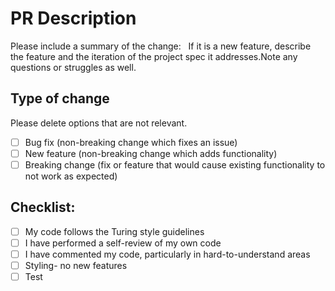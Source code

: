 # PR Description

Please include a summary of the change:
​
​
If it is a new feature, describe the feature and the iteration of the project spec it addresses.
​
​
Note any questions or struggles as well.
​
## Type of change
Please delete options that are not relevant.
- [ ] Bug fix (non-breaking change which fixes an issue)
- [ ] New feature (non-breaking change which adds functionality)
- [ ] Breaking change (fix or feature that would cause existing functionality to not work as expected)
​
## Checklist:
- [ ] My code follows the Turing style guidelines
- [ ] I have performed a self-review of my own code
- [ ] I have commented my code, particularly in hard-to-understand areas
- [ ] Styling- no new features
- [ ] Test

